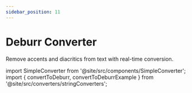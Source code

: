```yaml
---
sidebar_position: 11
---
```


# Deburr Converter

Remove accents and diacritics from text with real-time conversion.

import SimpleConverter from '@site/src/components/SimpleConverter';
import { convertToDeburr, convertToDeburrExample } from '@site/src/converters/stringConverters';

<SimpleConverter
  conversion={convertToDeburr}
  placeholder="Enter text to remove accents..."
  language="text"
  exampleInput={convertToDeburrExample.input}
  showPreview={true}
  previewMode="inline"
/>